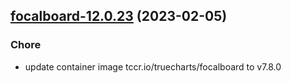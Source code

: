 

## [focalboard-12.0.23](https://github.com/truecharts/charts/compare/focalboard-12.0.22...focalboard-12.0.23) (2023-02-05)

### Chore

- update container image tccr.io/truecharts/focalboard to v7.8.0
  
  